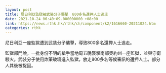 ```yaml
---
layout: post
title: 尼日利亞監獄被武裝分子襲擊　800多名還押人士逃走
date: 2021-10-24 06:40:09.000000000 +08:00
link: https://news.rthk.hk/rthk/ch/component/k2/1616660-20211024.htm
categories: rthk
---
```


尼日利亞一座監獄遭到武裝分子襲擊，導致800多名還押人士逃走。

監獄部門說，一批身份不明的槍手當地周五晚襲擊南部奧約州一座監獄，並與守衛駁火。武裝分子使用炸藥破墻進入監獄，放走800多名等候審訊的還押人士。部分人其後被捉回。
